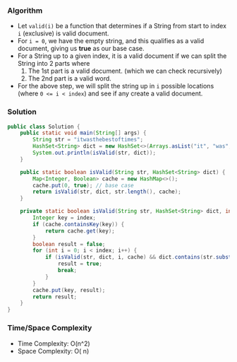 ### Algorithm

- Let `valid(i)` be a function that determines if a String from start to index `i` (exclusive) is valid document.
- For `i = 0`, we have the empty string, and this qualifies as a valid document, giving us __true__ as our base case.
- For a String up to a given index, it is a valid document if we can split the String into 2 parts where
    1. The 1st part is a valid document. (which we can check recursively)
    1. The 2nd part is a valid word.
- For the above step, we will split the string up in `i` possible locations (where `0 <= i < index`) and see if any create a valid document.

### Solution

```java
public class Solution {
    public static void main(String[] args) {
        String str = "itwasthebestoftimes";
        HashSet<String> dict = new HashSet<>(Arrays.asList("it", "was", "the", "best", "of", "times"));
        System.out.println(isValid(str, dict));
    }

    public static boolean isValid(String str, HashSet<String> dict) {
        Map<Integer, Boolean> cache = new HashMap<>();
        cache.put(0, true); // base case
        return isValid(str, dict, str.length(), cache);
    }

    private static boolean isValid(String str, HashSet<String> dict, int index, Map<Integer, Boolean> cache) {
        Integer key = index;
        if (cache.containsKey(key)) {
            return cache.get(key);
        }
        boolean result = false;
        for (int i = 0; i < index; i++) {
            if (isValid(str, dict, i, cache) && dict.contains(str.substring(i, index))) {
                result = true;
                break;
            }
        }
        cache.put(key, result);
        return result;
    }
}
```

### Time/Space Complexity

- Time Complexity: O(n^2)
- Space Complexity: O( n)
